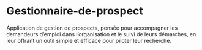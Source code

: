 # Gestionnaire-de-prospect
Application de gestion de prospects, pensée pour accompagner les demandeurs d’emploi dans l’organisation et le suivi de leurs démarches, en leur offrant un outil simple et efficace pour piloter leur recherche.
